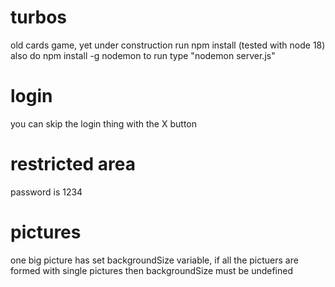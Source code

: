 # turbos

old cards game, yet under construction
run npm install (tested with node 18)
also do npm install -g nodemon
to run type "nodemon server.js"

# login

you can skip the login thing with the X button

# restricted area

password is 1234

# pictures

one big picture has set backgroundSize variable,
if all the pictuers are formed with single pictures then backgroundSize must be undefined
